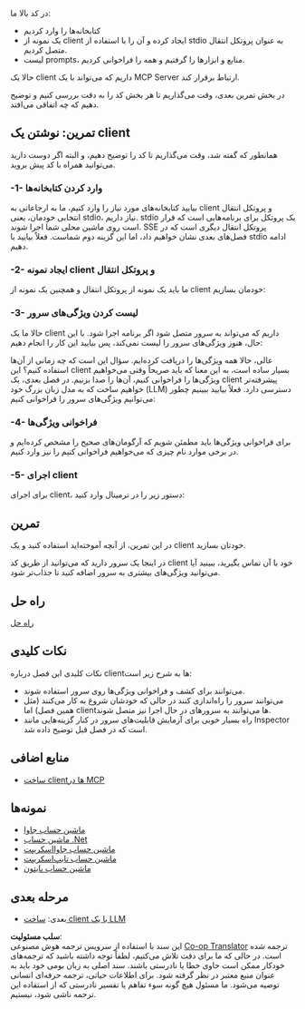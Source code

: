 <!--
CO_OP_TRANSLATOR_METADATA:
{
  "original_hash": "a0acf3093691b1cfcc008a8c6648ea26",
  "translation_date": "2025-06-13T06:37:59+00:00",
  "source_file": "03-GettingStarted/02-client/README.md",
  "language_code": "fa"
}
-->
در کد بالا ما:

- کتابخانه‌ها را وارد کردیم
- یک نمونه از client ایجاد کرده و آن را با استفاده از stdio به عنوان پروتکل انتقال متصل کردیم.
- لیست prompts، منابع و ابزارها را گرفتیم و همه را فراخوانی کردیم.

حالا یک client داریم که می‌تواند با یک MCP Server ارتباط برقرار کند.

در بخش تمرین بعدی، وقت می‌گذاریم تا هر بخش کد را به دقت بررسی کنیم و توضیح دهیم که چه اتفاقی می‌افتد.

## تمرین: نوشتن یک client

همانطور که گفته شد، وقت می‌گذاریم تا کد را توضیح دهیم، و البته اگر دوست دارید می‌توانید همراه با کد پیش بروید.

### -1- وارد کردن کتابخانه‌ها

بیایید کتابخانه‌های مورد نیاز را وارد کنیم، ما به ارجاعاتی به client و پروتکل انتقال انتخابی خودمان، یعنی stdio، نیاز داریم. stdio یک پروتکل برای برنامه‌هایی است که قرار است روی ماشین محلی شما اجرا شوند. SSE پروتکل انتقال دیگری است که در فصل‌های بعدی نشان خواهیم داد، اما این گزینه دوم شماست. فعلاً بیایید با stdio ادامه دهیم.

### -2- ایجاد نمونه client و پروتکل انتقال

ما باید یک نمونه از پروتکل انتقال و همچنین یک نمونه از client خودمان بسازیم:

### -3- لیست کردن ویژگی‌های سرور

حالا ما یک client داریم که می‌تواند به سرور متصل شود اگر برنامه اجرا شود. با این حال، هنوز ویژگی‌های سرور را لیست نمی‌کند، پس بیایید این کار را انجام دهیم:

عالی، حالا همه ویژگی‌ها را دریافت کرده‌ایم. سؤال این است که چه زمانی از آن‌ها استفاده کنیم؟ این client بسیار ساده است، به این معنا که باید صریحاً وقتی می‌خواهیم ویژگی‌ها را فراخوانی کنیم، آن‌ها را صدا بزنیم. در فصل بعدی، یک client پیشرفته‌تر خواهیم ساخت که به مدل زبان بزرگ خود (LLM) دسترسی دارد. فعلاً بیایید ببینیم چطور می‌توانیم ویژگی‌های سرور را فراخوانی کنیم:

### -4- فراخوانی ویژگی‌ها

برای فراخوانی ویژگی‌ها باید مطمئن شویم که آرگومان‌های صحیح را مشخص کرده‌ایم و در برخی موارد نام چیزی که می‌خواهیم فراخوانی کنیم را نیز وارد کنیم.

### -5- اجرای client

برای اجرای client، دستور زیر را در ترمینال وارد کنید:

## تمرین

در این تمرین، از آنچه آموخته‌اید استفاده کنید و یک client خودتان بسازید.

در اینجا یک سرور دارید که می‌توانید از طریق کد client خود با آن تماس بگیرید، ببینید آیا می‌توانید ویژگی‌های بیشتری به سرور اضافه کنید تا جذاب‌تر شود.

## راه حل

[راه حل](./solution/README.md)

## نکات کلیدی

نکات کلیدی این فصل درباره clientها به شرح زیر است:

- می‌توانند برای کشف و فراخوانی ویژگی‌ها روی سرور استفاده شوند.
- می‌توانند سرور را راه‌اندازی کنند در حالی که خودشان شروع به کار می‌کنند (مثل همین فصل) اما clientها می‌توانند به سرورهای در حال اجرا نیز متصل شوند.
- راه بسیار خوبی برای آزمایش قابلیت‌های سرور در کنار گزینه‌هایی مانند Inspector است که در فصل قبل توضیح داده شد.

## منابع اضافی

- [ساخت clientها در MCP](https://modelcontextprotocol.io/quickstart/client)

## نمونه‌ها

- [ماشین حساب جاوا](../samples/java/calculator/README.md)
- [ماشین حساب .Net](../../../../03-GettingStarted/samples/csharp)
- [ماشین حساب جاوااسکریپت](../samples/javascript/README.md)
- [ماشین حساب تایپ‌اسکریپت](../samples/typescript/README.md)
- [ماشین حساب پایتون](../../../../03-GettingStarted/samples/python)

## مرحله بعدی

- بعدی: [ساخت client با یک LLM](/03-GettingStarted/03-llm-client/README.md)

**سلب مسئولیت**:  
این سند با استفاده از سرویس ترجمه هوش مصنوعی [Co-op Translator](https://github.com/Azure/co-op-translator) ترجمه شده است. در حالی که ما برای دقت تلاش می‌کنیم، لطفاً توجه داشته باشید که ترجمه‌های خودکار ممکن است حاوی خطا یا نادرستی باشند. سند اصلی به زبان بومی خود باید به عنوان منبع معتبر در نظر گرفته شود. برای اطلاعات حیاتی، ترجمه حرفه‌ای انسانی توصیه می‌شود. ما مسئول هیچ گونه سوء تفاهم یا تفسیر نادرستی که از استفاده این ترجمه ناشی شود، نیستیم.